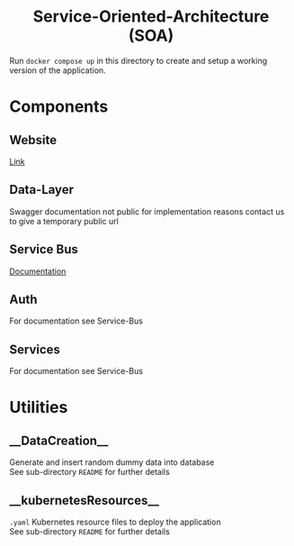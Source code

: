 <div align="center">

# Service-Oriented-Architecture (SOA)
</div>

Run `docker compose up` in this directory to create and setup a working version of the application.

# Components
## Website
[Link](http://saas-15.ddns.net)

## Data-Layer
Swagger documentation not public for implementation reasons
contact us to give a temporary public url

## Service Bus
[Documentation](http://saas-15.ddns.net:3003/spec)

## Auth
For documentation see Service-Bus

## Services
For documentation see Service-Bus

# Utilities
## \_\_DataCreation\_\_
Generate and insert random dummy data into database  
See sub-directory `README` for further details

## \_\_kubernetesResources\_\_
`.yaml` Kubernetes resource files to deploy the application  
See sub-directory `README` for further details